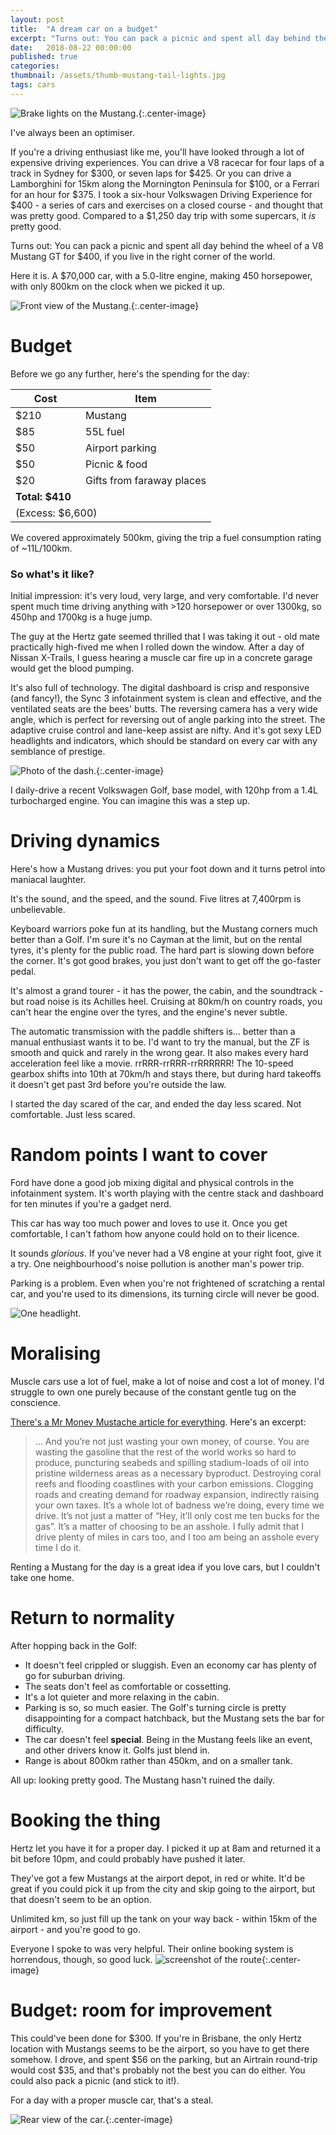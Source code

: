 ```yaml
---
layout: post
title:	"A dream car on a budget"
excerpt: "Turns out: You can pack a picnic and spent all day behind the wheel of a V8 Mustang GT for $400, if you live in the right corner of the world."
date:	2018-08-22 00:00:00
published: true
categories:
thumbnail: /assets/thumb-mustang-tail-lights.jpg
tags: cars
---
```


![Brake lights on the Mustang.](/assets/mustang_tail_lights_web.jpg){:.center-image}

I've always been an optimiser. 

If you're a driving enthusiast like me, you'll have looked through a lot of expensive driving experiences. You can drive a V8 racecar for four laps of a track in Sydney for $300, or seven laps for $425. Or you can drive a Lamborghini for 15km along the Mornington Peninsula for $100, or a Ferrari for an hour for $375. I took a six-hour Volkswagen Driving Experience for $400 - a series of cars and exercises on a closed course - and thought that was pretty good. Compared to a $1,250 day trip with some supercars, it *is* pretty good.

Turns out: You can pack a picnic and spent all day behind the wheel of a V8 Mustang GT for $400, if you live in the right corner of the world.

Here it is. A $70,000 car, with a 5.0-litre engine, making 450 horsepower, with only 800km on the clock when we picked it up.

![Front view of the Mustang.](/assets/mustang_front_web.jpg){:.center-image}

# Budget
Before we go any further, here's the spending for the day:

<table style="min-width: 40%;">
<thead><tr><th>Cost</th><th>Item</th></tr></thead>
<tbody>
<tr><td style="min-width: 6em;">$210</td><td>Mustang</td></tr>
<tr><td>$85</td><td>55L fuel</td></tr>
<tr><td>$50</td><td>Airport parking</td></tr>
<tr><td>$50</td><td>Picnic & food</td></tr>
<tr><td>$20</td><td>Gifts from faraway places</td></tr>
<tr><td colspan="2"><strong>Total: $410</strong></td></tr>
<tr><td colspan="2">(Excess: $6,600)</td></tr>
</tbody>
</table>

We covered approximately 500km, giving the trip a fuel consumption rating of ~11L/100km.

### So what's it like?

Initial impression: it's very loud, very large, and very comfortable. I'd never spent much time driving anything with >120 horsepower or over 1300kg, so 450hp and 1700kg is a huge jump.

The guy at the Hertz gate seemed thrilled that I was taking it out - old mate practically high-fived me when I rolled down the window. After a day of Nissan X-Trails, I guess hearing a muscle car fire up in a concrete garage would get the blood pumping.

It's also full of technology. The digital dashboard is crisp and responsive (and fancy!), the Sync 3 infotainment system is clean and effective, and the ventilated seats are the bees' butts. The reversing camera has a very wide angle, which is perfect for reversing out of angle parking into the street. The adaptive cruise control and lane-keep assist are nifty. And it's got sexy LED headlights and indicators, which should be standard on every car with any semblance of prestige.

![Photo of the dash.](/assets/mustang_wheel_web.jpg){:.center-image}

I daily-drive a recent Volkswagen Golf, base model, with 120hp from a 1.4L turbocharged engine. You can imagine this was a step up.

# Driving dynamics

Here's how a Mustang drives: you put your foot down and it turns petrol into maniacal laughter.

It's the sound, and the speed, and the sound. Five litres at 7,400rpm is unbelievable.

Keyboard warriors poke fun at its handling, but the Mustang corners much better than a Golf. I'm sure it's no Cayman at the limit, but on the rental tyres, it's plenty for the public road. The hard part is slowing down before the corner. It's got good brakes, you just don't want to get off the go-faster pedal.

It's almost a grand tourer - it has the power, the cabin, and the soundtrack - but road noise is its Achilles heel. Cruising at 80km/h on country roads, you can't hear the engine over the tyres, and the engine's never subtle.

The automatic transmission with the paddle shifters is... better than a manual enthusiast wants it to be. I'd want to try the manual, but the ZF is smooth and quick and rarely in the wrong gear. It also makes every hard acceleration feel like a movie. rrRRR-rrRRR-rrRRRRRR! The 10-speed gearbox shifts into 10th at 70km/h and stays there, but during hard takeoffs it doesn't get past 3rd before you're outside the law.

I started the day scared of the car, and ended the day less scared. Not comfortable. Just less scared.

# Random points I want to cover

Ford have done a good job mixing digital and physical controls in the infotainment system. It's worth playing with the centre stack and dashboard for ten minutes if you're a gadget nerd.

This car has way too much power and loves to use it. Once you get comfortable, I can't fathom how anyone could hold on to their licence.

It sounds _glorious_. If you've never had a V8 engine at your right foot, give it a try. One neighbourhood's noise pollution is another man's power trip.

Parking is a problem. Even when you're not frightened of scratching a rental car, and you're used to its dimensions, its turning circle will never be good.


![One headlight.](/assets/mustang_headlight_web.jpg)

# Moralising

Muscle cars use a lot of fuel, make a lot of noise and cost a lot of money. I'd struggle to own one purely because of the constant gentle tug on the conscience.

[There's a Mr Money Mustache article for everything](https://www.mrmoneymustache.com/2013/04/22/curing-your-clown-like-car-habit/). Here's an excerpt:

>... And you’re not just wasting your own money, of course. You are wasting the gasoline that the rest of the world works so hard to produce, puncturing seabeds and spilling stadium-loads of oil into pristine wilderness areas as a necessary byproduct. Destroying coral reefs and flooding coastlines with your carbon emissions. Clogging roads and creating demand for roadway expansion, indirectly raising your own taxes. It’s a whole lot of badness we’re doing, every time we drive. It’s not just a matter of “Hey, it’ll only cost me ten bucks for the gas”. It’s a matter of choosing to be an asshole. I fully admit that I drive plenty of miles in cars too, and I too am being an asshole every time I do it.

Renting a Mustang for the day is a great idea if you love cars, but I couldn't take one home.

# Return to normality

After hopping back in the Golf:
- It doesn't feel crippled or sluggish. Even an economy car has plenty of go for suburban driving.
- The seats don't feel as comfortable or cossetting.
- It's a lot quieter and more relaxing in the cabin.
- Parking is so, so much easier. The Golf's turning circle is pretty disappointing for a compact hatchback, but the Mustang sets the bar for difficulty.
- The car doesn't feel **special**. Being in the Mustang feels like an event, and other drivers know it. Golfs just blend in.
- Range is about 800km rather than 450km, and on a smaller tank.

All up: looking pretty good. The Mustang hasn't ruined the daily.

# Booking the thing

Hertz let you have it for a proper day. I picked it up at 8am and returned it a bit before 10pm, and could probably have pushed it later.

They've got a few Mustangs at the airport depot, in red or white. It'd be great if you could pick it up from the city and skip going to the airport, but that doesn't seem to be an option.

Unlimited km, so just fill up the tank on your way back - within 15km of the airport - and you're good to go.

Everyone I spoke to was very helpful. Their online booking system is horrendous, though, so good luck.
![screenshot of the route](/assets/mustang_route.png){:.center-image}

# Budget: room for improvement

This could've been done for $300. If you're in Brisbane, the only Hertz location with Mustangs seems to be the airport, so you have to get there somehow. I drove, and spent $56 on the parking, but an Airtrain round-trip would cost $35, and that's probably not the best you can do either. You could also pack a picnic (and stick to it!).

For a day with a proper muscle car, that's a steal.

![Rear view of the car.](/assets/mustang_rear_web.jpg){:.center-image}


